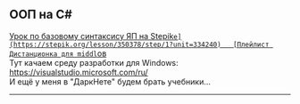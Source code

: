 ## ООП на C#  

[Урок по базовому синтаксису ЯП на Stepik`е](https://stepik.org/lesson/350378/step/1?unit=334240)  
[Плейлист Дистанционка для middl`ов](https://www.youtube.com/playlist?list=PL2PI4EDhLXoxyzJLTrJdE_coPftl2n-wP)  
Тут качаем среду разработки для Windows: https://visualstudio.microsoft.com/ru/  
И ещё у меня в "ДаркНете" будем брать учебники...  

---  


